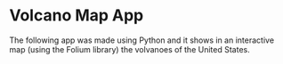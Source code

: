 # Volcano Map App

The following app was made using Python and it shows in an interactive map (using the Folium library) the volvanoes of the United States.

